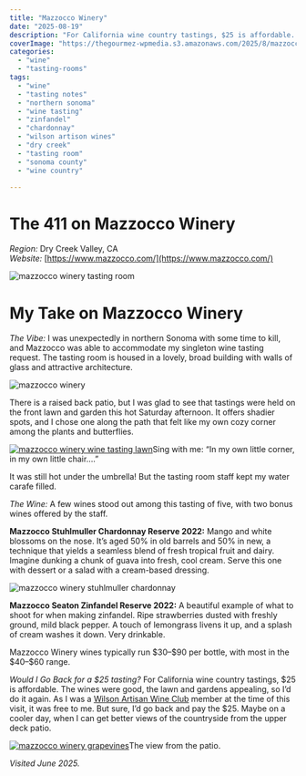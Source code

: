 ```yaml
---
title: "Mazzocco Winery"
date: "2025-08-19"
description: "For California wine country tastings, $25 is affordable. The wines were good, the lawn and gardens appealing, so I’d do it again."
coverImage: "https://thegourmez-wpmedia.s3.amazonaws.com/2025/8/mazzocco-winery+(6).jpg"
categories:
  - "wine"
  - "tasting-rooms"
tags:
  - "wine"
  - "tasting notes"
  - "northern sonoma"
  - "wine tasting"
  - "zinfandel"
  - "chardonnay"
  - "wilson artison wines"
  - "dry creek"
  - "tasting room"
  - "sonoma county"
  - "wine country"

---
```


# The 411 on Mazzocco Winery

*Region:* Dry Creek Valley, CA\
*Website:* [https://www.mazzocco.com/](https://www.mazzocco.com/)

![mazzocco winery tasting room](https://thegourmez-wpmedia.s3.amazonaws.com/2025/8/mazzocco-winery+(6).jpg)

# My Take on Mazzocco Winery

*The Vibe:* I was unexpectedly in northern Sonoma with some time to kill, and Mazzocco was able to accommodate my singleton wine tasting request. The tasting room is housed in a lovely, broad building with walls of glass and attractive architecture.

![mazzocco winery](https://thegourmez-wpmedia.s3.amazonaws.com/2025/8/mazzocco-winery+(2).jpg)

There is a raised back patio, but I was glad to see that tastings were held on the front lawn and garden this hot Saturday afternoon. It offers shadier spots, and I chose one along the path that felt like my own cozy corner among the plants and butterflies.

<div class="caption">

[![mazzocco winery wine tasting lawn](https://thegourmez-wpmedia.s3.amazonaws.com/2025/8/mazzocco-winery+(4).jpg)](https://thegourmez-wpmedia.s3.amazonaws.com/2025/8/mazzocco-winery+(4).jpg)Sing with me: “In my own little corner, in my own little chair….” </div>

It was still hot under the umbrella! But the tasting room staff kept my water carafe filled.

*The Wine:* A few wines stood out among this tasting of five, with two bonus wines offered by the staff.

**Mazzocco Stuhlmuller Chardonnay Reserve 2022:** Mango and white blossoms on the nose. It’s aged 50% in old barrels and 50% in new, a technique that yields a seamless blend of fresh tropical fruit and dairy. Imagine dunking a chunk of guava into fresh, cool cream. Serve this one with dessert or a salad with a cream-based dressing.

![mazzocco winery stuhlmuller chardonnay](https://thegourmez-wpmedia.s3.amazonaws.com/2025/8/mazzocco-winery+(7).jpg)

**Mazzocco Seaton Zinfandel Reserve 2022:** A beautiful example of what to shoot for when making zinfandel. Ripe strawberries dusted with freshly ground, mild black pepper. A touch of lemongrass livens it up, and a splash of cream washes it down. Very drinkable.

Mazzocco Winery wines typically run \$30–\$90 per bottle, with most in the \$40–\$60 range.

*Would I Go Back for a \$25 tasting?* For California wine country tastings, \$25 is affordable. The wines were good, the lawn and gardens appealing, so I’d do it again. As I was a [Wilson Artisan Wine Club](https://wilsonartisanwines.com/) member at the time of this visit, it was free to me. But sure, I’d go back and pay the \$25. Maybe on a cooler day, when I can get better views of the countryside from the upper deck patio. 

<div ="caption">

[![mazzocco winery grapevines](https://thegourmez-wpmedia.s3.amazonaws.com/2025/8/mazzocco-winery+(5).jpg)](https://thegourmez-wpmedia.s3.amazonaws.com/2025/8/mazzocco-winery+(5).jpg)The view from the patio. </div>

*Visited June 2025.*
